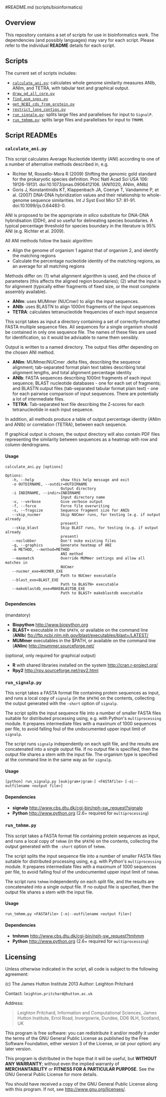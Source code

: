 #README.md (scripts/bioinformatics)

## Overview
This repository contains a set of scripts for use in bioinformatics work. The dependencies (and possibly languages) may vary for each script. Please refer to the individual **README** details for each script.

## Scripts
The current set of scripts includes:

* [`calculate_ani.py`](#calculate_ani): calculates whole genome similarity measures ANIb, ANIm, and TETRA, with tabular text and graphical output.
* [`draw_gd_all_core.py`](#draw_gd_all_core)
* [`find_asm_snps.py`](find_asm_snps)
* [`get_NCBI_cds_from_protein.py`](get_NCBI_cds_from_protein)
* [`restrict_long_contigs.py`](restrict_long_contigs)
* [`run_signalp.py`](run_signalp): splits large files and parallelises for input to `SignalP`.
* [`run_tmhmm.py`](run_tmhmm): splits large files and parallelises for input to `TMHMM`.

## Script READMEs

### <a name="calculate_ani">`calculate_ani.py`</a>

This script calculates Average Nucleotide Identity (ANI) according to one of a number of alternative methods described in, e.g.

* Richter M, Rossello-Mora R (2009) Shifting the genomic gold standard for the prokaryotic species definition. Proc Natl Acad Sci USA 106: 19126-19131. doi:10.1073/pnas.0906412106. (ANI1020, ANIm, ANIb)
* Goris J, Konstantinidis KT, Klappenbach JA, Coenye T, Vandamme P, et al. (2007) DNA-DNA hybridization values and their relationship to whole-genome sequence similarities. Int J Syst Evol Micr 57: 81-91. doi:10.1099/ijs.0.64483-0.

ANI is proposed to be the appropriate *in silico* substitute for DNA-DNA 
hybridisation (DDH), and so useful for delineating species boundaries. A 
typical percentage threshold for species boundary in the literature is 95% 
ANI (e.g. Richter et al. 2009).

All ANI methods follow the basic algorithm:

- Align the genome of organism 1 against that of organism 2, and identify the matching regions
- Calculate the percentage nucleotide identity of the matching regions, as an average for all matching regions

Methods differ on: (1) what alignment algorithm is used, and the choice of parameters (this affects the aligned region boundaries); (2) what the input is for alignment (typically either fragments of fixed size, or the most complete assembly available).

* **ANIm**: uses MUMmer (NUCmer) to align the input sequences.
* **ANIb**: uses BLASTN to align 1000nt fragments of the input sequences
* **TETRA**: calculates tetranucleotide frequencies of each input sequence

This script takes as input a directory containing a set of correctly-formatted FASTA multiple sequence files. All sequences for a single organism should be contained in only one sequence file. The names of these files are used for identification, so it would be advisable to name 
them sensibly.

Output is written to a named directory. The output files differ depending on the chosen ANI method.

* **ANIm**: MUMmer/NUCmer .delta files, describing the sequence alignment; tab-separated format plain text tables describing total alignment lengths, and total alignment percentage identity
* **ANIb**: FASTA sequences describing 1000nt fragments of each input sequence; BLAST nucleotide databases - one for each set of fragments; and BLASTN output files (tab-separated tabular format plain text) - one for each pairwise comparison of input sequences. There are potentially a lot of intermediate files.
* **TETRA**: Tab-separated text file describing the Z-scores for each tetranucleotide in each input sequence.

In addition, all methods produce a table of output percentage identity (ANIm and ANIb) or correlation (TETRA), between each sequence.

If graphical output is chosen, the output directory will also contain PDF files representing the similarity between sequences as a heatmap with row and column dendrograms.

#### Usage

```
calculate_ani.py [options]

Options:
   -h, --help            show this help message and exit
   -o OUTDIRNAME, --outdir=OUTDIRNAME
                         Output directory
   -i INDIRNAME, --indir=INDIRNAME
                         Input directory name
   -v, --verbose         Give verbose output
   -f, --force           Force file overwriting
   -s, --fragsize        Sequence fragment size for ANIb
   --skip_nucmer         Skip NUCmer runs, for testing (e.g. if output already
                         present)
   --skip_blast          Skip BLAST runs, for testing (e.g. if output already
                         present)
   --noclobber           Don't nuke existing files
   -g, --graphics        Generate heatmap of ANI
   -m METHOD, --method=METHOD
                         ANI method
   --maxmatch            Override MUMmer settings and allow all matches in 
                         NUCmer
   --nucmer_exe=NUCMER_EXE
                         Path to NUCmer executable
   --blast_exe=BLAST_EXE
                         Path to BLASTN+ executable
   --makeblastdb_exe=MAKEBLASTDB_EXE
                         Path to BLAST+ makeblastdb executable
```

#### Dependencies

(mandatory)

* **Biopython** <http://www.biopython.org>
* **BLAST+** executable in the `$PATH`, or available on the command line (**ANIb**) <ftp://ftp.ncbi.nlm.nih.gov/blast/executables/blast+/LATEST/>
* **MUMmer** executables in the $PATH, or available on the command line (**ANIm**) <http://mummer.sourceforge.net/>

(optional, only required for graphical output)

* **R** with shared libraries installed on the system <http://cran.r-project.org/>
* **Rpy2** <http://rpy.sourceforge.net/rpy2.html>


### <a name="run_signalp.py">`run_signalp.py`</a>

This script takes a FASTA format file containing protein sequences as input, and runs a local copy of `signalp` (in the `$PATH`) on the contents, collecting the output generated with the `-short` option of `signalp`. 

The script splits the input sequence file into a number of smaller FASTA files suitable for distributed processing using, e.g. with Python's `multiprocessing` module. It prepares intermediate files with a maximum of 1000 sequences per file, to avoid falling foul of the undocumented upper input limit of `signalp`.  

The script runs `signalp` independently on  each split file, and the results are concatenated into a single output file. If no output file is specified, then the output file shares a stem with the input file. The organism type is specified at the command line in the same way as for `signalp`.

#### Usage ####

```
[python] run_signalp.py [euk|gram+|gram-] <FASTAfile> [-o|--outfilename <output file>]
```

#### Dependencies

* **signalp** <http://www.cbs.dtu.dk/cgi-bin/nph-sw_request?signalp>
* **Python** <http://www.python.org> (2.6+ required for `multiprocessing`)


### <a name="run_tmhmm.py">`run_tmhmm.py`</a>

This script takes a FASTA format file containing protein sequences as input, and runs a local copy of `tmhmm` (in the `$PATH`) on the contents, collecting the output generated with the `-short` option of `tmhmm`. 

The script splits the input sequence file into a number of smaller FASTA files suitable for distributed processing using, e.g. with Python's `multiprocessing` module. It prepares intermediate files with a maximum of 1000 sequences per file, to avoid falling foul of the undocumented upper input limit of `tmhmm`.  

The script runs `tmhmm` independently on  each split file, and the results are concatenated into a single output file. If no output file is specified, then the output file shares a stem with the input file.

#### Usage ####

```
run_tmhmm.py <FASTAfile> [-o|--outfilename <output file>]
```

#### Dependencies

* **tmhmm** <http://www.cbs.dtu.dk/cgi-bin/nph-sw_request?tmhmm>
* **Python** <http://www.python.org> (2.6+ required for `multiprocessing`)


## Licensing

Unless otherwise indicated in the script, all code is subject to the following agreement:

(c) The James Hutton Institute 2013
Author: Leighton Pritchard

Contact:
`leighton.pritchard@hutton.ac.uk`

Address: 
> Leighton Pritchard,
> Information and Computational Sciences,
> James Hutton Institute,
> Errol Road,
> Invergowrie,
> Dundee,
> DD6 9LH,
> Scotland,
> UK

This program is free software: you can redistribute it and/or modify it under the terms of the GNU General Public License as published by the Free Software Foundation, either version 3 of the License, or (at your option) any later version.

This program is distributed in the hope that it will be useful, but **WITHOUT ANY WARRANTY**; without even the implied warranty of **MERCHANTABILITY** or **FITNESS FOR A PARTICULAR PURPOSE**.  See the GNU General Public License for more details.

You should have received a copy of the GNU General Public License along with this program.  If not, see <http://www.gnu.org/licenses/>.
